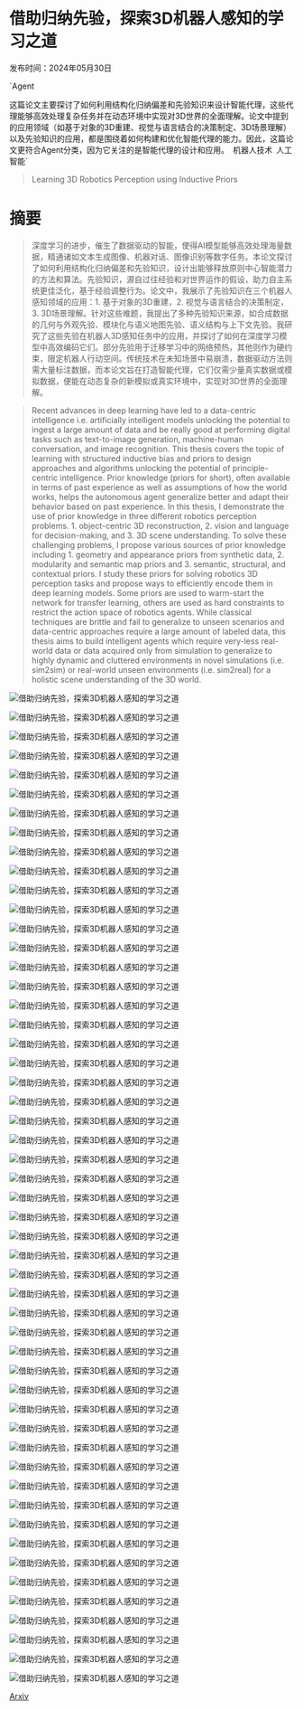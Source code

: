# 借助归纳先验，探索3D机器人感知的学习之道

发布时间：2024年05月30日

`Agent

这篇论文主要探讨了如何利用结构化归纳偏差和先验知识来设计智能代理，这些代理能够高效处理复杂任务并在动态环境中实现对3D世界的全面理解。论文中提到的应用领域（如基于对象的3D重建、视觉与语言结合的决策制定、3D场景理解）以及先验知识的应用，都是围绕着如何构建和优化智能代理的能力。因此，这篇论文更符合Agent分类，因为它关注的是智能代理的设计和应用。` `机器人技术` `人工智能`

> Learning 3D Robotics Perception using Inductive Priors

# 摘要

> 深度学习的进步，催生了数据驱动的智能，使得AI模型能够高效处理海量数据，精通诸如文本生成图像、机器对话、图像识别等数字任务。本论文探讨了如何利用结构化归纳偏差和先验知识，设计出能够释放原则中心智能潜力的方法和算法。先验知识，源自过往经验和对世界运作的假设，助力自主系统更佳泛化，基于经验调整行为。论文中，我展示了先验知识在三个机器人感知领域的应用：1. 基于对象的3D重建，2. 视觉与语言结合的决策制定，3. 3D场景理解。针对这些难题，我提出了多种先验知识来源，如合成数据的几何与外观先验、模块化与语义地图先验、语义结构与上下文先验。我研究了这些先验在机器人3D感知任务中的应用，并探讨了如何在深度学习模型中高效编码它们。部分先验用于迁移学习中的网络预热，其他则作为硬约束，限定机器人行动空间。传统技术在未知场景中易崩溃，数据驱动方法则需大量标注数据，而本论文旨在打造智能代理，它们仅需少量真实数据或模拟数据，便能在动态复杂的新模拟或真实环境中，实现对3D世界的全面理解。

> Recent advances in deep learning have led to a data-centric intelligence i.e. artificially intelligent models unlocking the potential to ingest a large amount of data and be really good at performing digital tasks such as text-to-image generation, machine-human conversation, and image recognition. This thesis covers the topic of learning with structured inductive bias and priors to design approaches and algorithms unlocking the potential of principle-centric intelligence. Prior knowledge (priors for short), often available in terms of past experience as well as assumptions of how the world works, helps the autonomous agent generalize better and adapt their behavior based on past experience. In this thesis, I demonstrate the use of prior knowledge in three different robotics perception problems. 1. object-centric 3D reconstruction, 2. vision and language for decision-making, and 3. 3D scene understanding. To solve these challenging problems, I propose various sources of prior knowledge including 1. geometry and appearance priors from synthetic data, 2. modularity and semantic map priors and 3. semantic, structural, and contextual priors. I study these priors for solving robotics 3D perception tasks and propose ways to efficiently encode them in deep learning models. Some priors are used to warm-start the network for transfer learning, others are used as hard constraints to restrict the action space of robotics agents. While classical techniques are brittle and fail to generalize to unseen scenarios and data-centric approaches require a large amount of labeled data, this thesis aims to build intelligent agents which require very-less real-world data or data acquired only from simulation to generalize to highly dynamic and cluttered environments in novel simulations (i.e. sim2sim) or real-world unseen environments (i.e. sim2real) for a holistic scene understanding of the 3D world.

![借助归纳先验，探索3D机器人感知的学习之道](../../../paper_images/2405.20364/x2.png)

![借助归纳先验，探索3D机器人感知的学习之道](../../../paper_images/2405.20364/x3.png)

![借助归纳先验，探索3D机器人感知的学习之道](../../../paper_images/2405.20364/x4.png)

![借助归纳先验，探索3D机器人感知的学习之道](../../../paper_images/2405.20364/x5.png)

![借助归纳先验，探索3D机器人感知的学习之道](../../../paper_images/2405.20364/x6.png)

![借助归纳先验，探索3D机器人感知的学习之道](../../../paper_images/2405.20364/x7.png)

![借助归纳先验，探索3D机器人感知的学习之道](../../../paper_images/2405.20364/x8.png)

![借助归纳先验，探索3D机器人感知的学习之道](../../../paper_images/2405.20364/x9.png)

![借助归纳先验，探索3D机器人感知的学习之道](../../../paper_images/2405.20364/x10.png)

![借助归纳先验，探索3D机器人感知的学习之道](../../../paper_images/2405.20364/lods.png)

![借助归纳先验，探索3D机器人感知的学习之道](../../../paper_images/2405.20364/x11.png)

![借助归纳先验，探索3D机器人感知的学习之道](../../../paper_images/2405.20364/optimization.png)

![借助归纳先验，探索3D机器人感知的学习之道](../../../paper_images/2405.20364/x12.png)

![借助归纳先验，探索3D机器人感知的学习之道](../../../paper_images/2405.20364/x13.png)

![借助归纳先验，探索3D机器人感知的学习之道](../../../paper_images/2405.20364/x14.png)

![借助归纳先验，探索3D机器人感知的学习之道](../../../paper_images/2405.20364/x15.png)

![借助归纳先验，探索3D机器人感知的学习之道](../../../paper_images/2405.20364/x16.png)

![借助归纳先验，探索3D机器人感知的学习之道](../../../paper_images/2405.20364/x17.png)

![借助归纳先验，探索3D机器人感知的学习之道](../../../paper_images/2405.20364/x18.png)

![借助归纳先验，探索3D机器人感知的学习之道](../../../paper_images/2405.20364/x19.png)

![借助归纳先验，探索3D机器人感知的学习之道](../../../paper_images/2405.20364/x20.png)

![借助归纳先验，探索3D机器人感知的学习之道](../../../paper_images/2405.20364/x21.png)

![借助归纳先验，探索3D机器人感知的学习之道](../../../paper_images/2405.20364/x22.png)

![借助归纳先验，探索3D机器人感知的学习之道](../../../paper_images/2405.20364/x23.png)

![借助归纳先验，探索3D机器人感知的学习之道](../../../paper_images/2405.20364/x24.png)

![借助归纳先验，探索3D机器人感知的学习之道](../../../paper_images/2405.20364/x25.png)

![借助归纳先验，探索3D机器人感知的学习之道](../../../paper_images/2405.20364/x26.png)

![借助归纳先验，探索3D机器人感知的学习之道](../../../paper_images/2405.20364/x27.png)

![借助归纳先验，探索3D机器人感知的学习之道](../../../paper_images/2405.20364/x28.png)

![借助归纳先验，探索3D机器人感知的学习之道](../../../paper_images/2405.20364/x29.png)

![借助归纳先验，探索3D机器人感知的学习之道](../../../paper_images/2405.20364/x30.png)

![借助归纳先验，探索3D机器人感知的学习之道](../../../paper_images/2405.20364/x31.png)

![借助归纳先验，探索3D机器人感知的学习之道](../../../paper_images/2405.20364/x32.png)

![借助归纳先验，探索3D机器人感知的学习之道](../../../paper_images/2405.20364/x33.png)

![借助归纳先验，探索3D机器人感知的学习之道](../../../paper_images/2405.20364/x34.png)

![借助归纳先验，探索3D机器人感知的学习之道](../../../paper_images/2405.20364/x35.png)

![借助归纳先验，探索3D机器人感知的学习之道](../../../paper_images/2405.20364/x36.png)

![借助归纳先验，探索3D机器人感知的学习之道](../../../paper_images/2405.20364/x37.png)

![借助归纳先验，探索3D机器人感知的学习之道](../../../paper_images/2405.20364/x38.png)

![借助归纳先验，探索3D机器人感知的学习之道](../../../paper_images/2405.20364/x39.png)

![借助归纳先验，探索3D机器人感知的学习之道](../../../paper_images/2405.20364/x40.png)

![借助归纳先验，探索3D机器人感知的学习之道](../../../paper_images/2405.20364/x41.png)

![借助归纳先验，探索3D机器人感知的学习之道](../../../paper_images/2405.20364/x42.png)

![借助归纳先验，探索3D机器人感知的学习之道](../../../paper_images/2405.20364/x43.png)

![借助归纳先验，探索3D机器人感知的学习之道](../../../paper_images/2405.20364/x44.png)

![借助归纳先验，探索3D机器人感知的学习之道](../../../paper_images/2405.20364/x45.png)

![借助归纳先验，探索3D机器人感知的学习之道](../../../paper_images/2405.20364/x46.png)

![借助归纳先验，探索3D机器人感知的学习之道](../../../paper_images/2405.20364/x47.png)

![借助归纳先验，探索3D机器人感知的学习之道](../../../paper_images/2405.20364/x48.png)

![借助归纳先验，探索3D机器人感知的学习之道](../../../paper_images/2405.20364/x49.png)

![借助归纳先验，探索3D机器人感知的学习之道](../../../paper_images/2405.20364/x50.png)

![借助归纳先验，探索3D机器人感知的学习之道](../../../paper_images/2405.20364/x51.png)

[Arxiv](https://arxiv.org/abs/2405.20364)